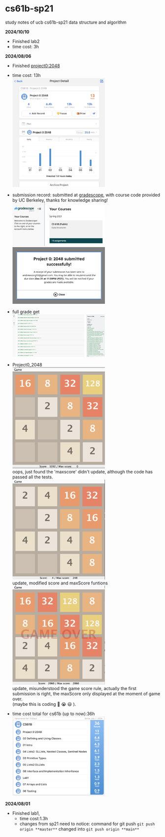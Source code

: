 # cs61b-sp21
study notes of ucb cs61b-sp21 data structure and algorithm

**2024/10/10**
- Finished lab2
- time cost: 3h

**2024/08/06**
- Finished [project0:2048](https://sp21.datastructur.es/materials/proj/proj0/proj0)  
- time cost: 13h  
  <img src="assets/project0_timecost.png" alt="time cost" width="300">  

- submission record: submitted at [gradescope](https://www.gradescope.com/), with course code provided by UC Berkeley, thanks for knowledge sharing!  
  <img src="assets/project0_gradescope.png" alt="gradescope" width="300">  
  <img src="assets/project0_submission.png" alt="submission" width="300">  

- full grade get  
  <img src="assets/project0_fullgrade.png" alt="final result" width="300">  

- Project0_2048  
  <img src="assets/project0_picture.png" alt="game picture" width="300">  
  oops, just found the 'maxscore' didn't update, although the code has passed all the tests.  
  <img src="assets/project0_score_function_modified.png" alt="maxScore function works!" width="300">  
  update, modified score and maxScore funtions  
    <img src="assets/project0_gameoverpicture.png" alt="game over record!" width="300">  
  update, misunderstood the game score rule, actually the first submission is right, the maxScore only displayed at the moment of game over.  
(maybe this is coding :bug: :sob: :smiley: ).  
- time cost total for cs61b (up to now):36h  
  <img src="assets/61b_time.png" alt="time cost for 61b" width="300">


**2024/08/01**
- Finished lab1, 
  - time cost:1.3h
  - changes from sp21 need to notice: command for git push `git push origin **master**` changed into `git push origin **main**`